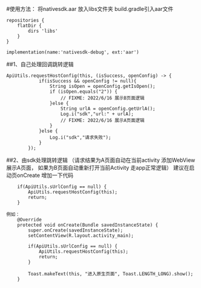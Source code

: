 #使用方法：
将nativesdk.aar 放入libs文件夹
build.gradle引入aar文件

```
repositories {
    flatDir {
        dirs 'libs'
    }
}

implementation(name:'nativesdk-debug', ext:'aar')

```

##1、自己处理回调跳转逻辑

```
ApiUtils.requestHostConfig(this, (isSuccess, openConfig) -> {
            if(isSuccess && openConfig != null){
                String isOpen = openConfig.getIsOpen();
                if (isOpen.equals("2")) {
                    // FIXME: 2022/6/16 展示B页面逻辑
                }else {
                    String urlA = openConfig.getUrlA();
                    Log.i("sdk","url:" + urlA);
                    // FIXME: 2022/6/16 展示A页面逻辑
                }
            }else {
                Log.i("sdk","请求失败");
            }
        });
```

##2、由sdk处理跳转逻辑 （请求结果为A页面自动在当前activity 添加WebView展示A页面， 如果为B页面自动重新打开当前Activity 走app正常逻辑）
建议在启动页onCreate 增加一下代码

```
    if(ApiUtils.sUrlConfig == null) {
        ApiUtils.requestHostConfig(this);
        return;
    }

例如：
    @Override
    protected void onCreate(Bundle savedInstanceState) {
        super.onCreate(savedInstanceState);
        setContentView(R.layout.activity_main);

        if(ApiUtils.sUrlConfig == null) {
            ApiUtils.requestHostConfig(this);
            return;
        }

        Toast.makeText(this, "进入原生页面", Toast.LENGTH_LONG).show();
    }
```

